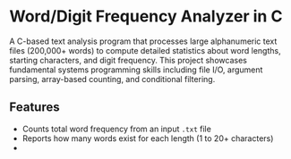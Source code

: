 # Word/Digit Frequency Analyzer in C
A C-based text analysis program that processes large alphanumeric text files (200,000+ words) to compute detailed statistics about word lengths, starting characters, and digit frequency. This project showcases fundamental systems programming skills including file I/O, argument parsing, array-based counting, and conditional filtering. 

## Features
- Counts total word frequency from an input `.txt` file
- Reports how many words exist for each length (1 to 20+ characters)
- 
